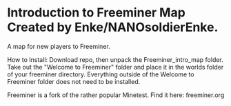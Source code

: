 Introduction to Freeminer Map
Created by Enke/NANOsoldierEnke.
=============================

A map for new players to Freeminer.

How to Install: Download repo, then unpack the Freeminer_intro_map folder. Take out the "Welcome to Freeminer" folder and place it in the worlds folder of your freeminer directory. Everything outside of the Welcome to Freeminer folder does not need to be installed.

Freeminer is a fork of the rather popular Minetest. Find it here: freeminer.org
